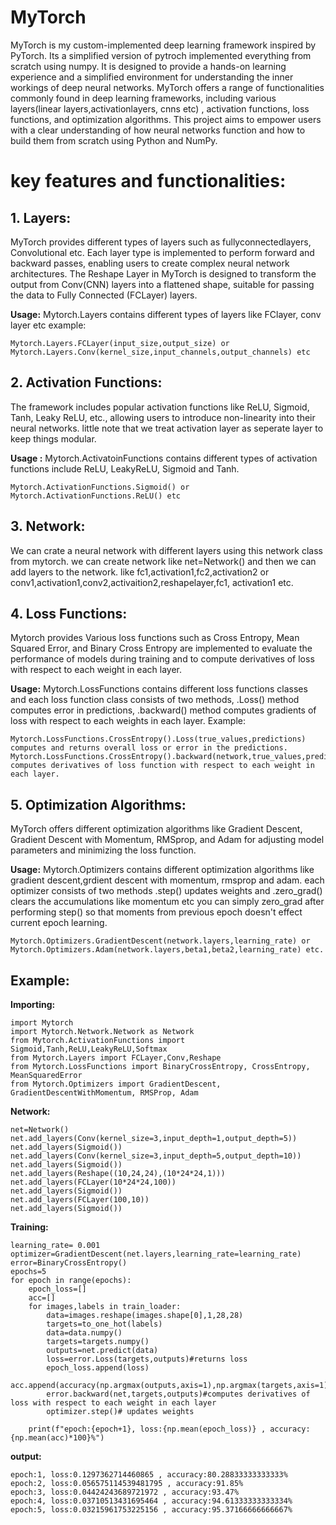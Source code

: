 # MyTorch
MyTorch is my custom-implemented deep learning framework inspired by PyTorch. Its a simplified version of pytroch implemented everything from scratch using numpy. It is designed to provide a hands-on learning experience and a simplified environment for understanding the inner workings of deep neural networks. MyTorch offers a range of functionalities commonly found in deep learning frameworks, including various layers(linear layers,activationlayers, cnns etc) , activation functions, loss functions, and optimization algorithms. This project aims to empower users with a clear understanding of how neural networks function and how to build them from scratch using Python and NumPy. 

# key features and functionalities:

 ## 1. Layers:
 MyTorch provides different types of layers such as fullyconnectedlayers, Convolutional etc. Each layer type is implemented to perform forward and backward passes, enabling users to create complex neural network architectures. The Reshape Layer in MyTorch is designed to transform the output from Conv(CNN) layers into a flattened shape, suitable for passing the data to Fully Connected (FCLayer) layers. 

**Usage:**  Mytorch.Layers contains different types of layers like FClayer, conv layer etc
example:
```
Mytorch.Layers.FCLayer(input_size,output_size) or 
Mytorch.Layers.Conv(kernel_size,input_channels,output_channels) etc
```



## 2. Activation Functions: 
The framework includes popular activation functions like ReLU, Sigmoid, Tanh, Leaky ReLU, etc., allowing users to introduce non-linearity into their neural networks. little note that we treat activation layer as seperate layer to keep things modular. 

**Usage :** Mytorch.ActivatoinFunctions contains different types of activation functions include ReLU, LeakyReLU, Sigmoid and Tanh. 
```
Mytorch.ActivationFunctions.Sigmoid() or 
Mytorch.ActivationFunctions.ReLU() etc 
```

## 3. Network: 
We can crate a neural network with different layers using this network class from mytorch. we can create network like net=Network() and then we can add layers to the network. like fc1,activation1,fc2,activation2 or conv1,activation1,conv2,activaition2,reshapelayer,fc1, activation1 etc.


## 4. Loss Functions:
Mytorch provides Various loss functions such as Cross Entropy, Mean Squared Error, and Binary Cross Entropy are implemented to evaluate the performance of models during training and to compute derivatives of loss with respect to each weight in each layer.   

**Usage:** Mytorch.LossFunctions contains different loss functions classes and each loss function class consists of two methods, .Loss() method computes error in predictions, .backward() method computes gradients of loss with respect to each weights in each layer.
Example:
```
Mytorch.LossFunctions.CrossEntropy().Loss(true_values,predictions) computes and returns overall loss or error in the predictions.
Mytorch.LossFunctions.CrossEntropy().backward(network,true_values,predictions) computes derivatives of loss function with respect to each weight in each layer.
```


## 5. Optimization Algorithms: 
MyTorch offers different optimization algorithms like Gradient Descent, Gradient Descent with Momentum, RMSprop, and Adam for adjusting model parameters and minimizing the loss function. 

**Usage:** Mytorch.Optimizers contains different optimization algorithms like gradient descent,grdient descent with momentum, rmsprop and adam. each optimizer consists of two methods .step() updates weights and .zero_grad() clears the accumulations like momentum etc you can simply zero_grad after performing step() so that moments from previous epoch doesn't effect current epoch learning. 
```
Mytorch.Optimizers.GradientDescent(network.layers,learning_rate) or 
Mytorch.Optimizers.Adam(network.layers,beta1,beta2,learning_rate) etc.

```
## Example:

**Importing:**
```
import Mytorch
import Mytorch.Network.Network as Network 
from Mytorch.ActivationFunctions import Sigmoid,Tanh,ReLU,LeakyReLU,Softmax 
from Mytorch.Layers import FCLayer,Conv,Reshape 
from Mytorch.LossFunctions import BinaryCrossEntropy, CrossEntropy, MeanSquaredError
from Mytorch.Optimizers import GradientDescent, GradientDescentWithMomentum, RMSProp, Adam 

```
**Network:**
```
net=Network()
net.add_layers(Conv(kernel_size=3,input_depth=1,output_depth=5))
net.add_layers(Sigmoid())
net.add_layers(Conv(kernel_size=3,input_depth=5,output_depth=10))
net.add_layers(Sigmoid())
net.add_layers(Reshape((10,24,24),(10*24*24,1)))
net.add_layers(FCLayer(10*24*24,100))
net.add_layers(Sigmoid())
net.add_layers(FCLayer(100,10))
net.add_layers(Sigmoid())
```

**Training:**
```
learning_rate= 0.001
optimizer=GradientDescent(net.layers,learning_rate=learning_rate)
error=BinaryCrossEntropy()
epochs=5
for epoch in range(epochs):
    epoch_loss=[]
    acc=[]
    for images,labels in train_loader:
        data=images.reshape(images.shape[0],1,28,28)
        targets=to_one_hot(labels)
        data=data.numpy()
        targets=targets.numpy()
        outputs=net.predict(data)
        loss=error.Loss(targets,outputs)#returns loss
        epoch_loss.append(loss)
        acc.append(accuracy(np.argmax(outputs,axis=1),np.argmax(targets,axis=1)))
        error.backward(net,targets,outputs)#computes derivatives of loss with respect to each weight in each layer
        optimizer.step()# updates weights
        
    print(f"epoch:{epoch+1}, loss:{np.mean(epoch_loss)} , accuracy:{np.mean(acc)*100}%")
```
**output:**
```
epoch:1, loss:0.1297362714460865 , accuracy:80.28833333333333%
epoch:2, loss:0.056575114539481795 , accuracy:91.85%
epoch:3, loss:0.04424243689721972 , accuracy:93.47%
epoch:4, loss:0.03710513431695464 , accuracy:94.61333333333334%
epoch:5, loss:0.03215961753225156 , accuracy:95.37166666666667%
```
